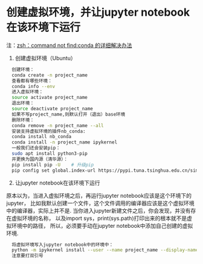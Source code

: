 # 创建虚拟环境，并让jupyter notebook在该环境下运行
注：[zsh：command not find:conda 的详细解决办法](https://www.jianshu.com/p/13f5d20e61f8)
1. 创建虚拟环境（Ubuntu）
```zsh
  创建环境：
  conda create -n project_name
  查看都有哪些环境：
  conda info --env
  进入虚拟环境：
  source activate project_name
  退出环境：
  source deactivate project_name
  如果不写project_name,则默认打开（退出）base环境
  删除环境：
  conda remove -n project_name --all
  安装支持虚拟环境的插件nb_conda:
  conda install nb_conda
  conda install -n project_name ipykernel
  一般我们还会安装pip：
  sudo apt install python3-pip
  并更换为国内源（清华源）：
  pip install pip -U    # 升级pip
  pip config set global.index-url https://pypi.tuna.tsinghua.edu.cn/simple
```
2. 让jupyter notebook在该环境下运行

原本以为，当进入虚拟环境之后，再运行jupyter notebook应该是这个环境下的jupyter，
比如我默认创建一个文件，这个文件调用的编译器应该是这个虚拟环境中的编译器，实际上并不是.
当你进入jupyter新建文件之后，你会发现，并没有存在虚拟环境的名称，
以及import sys，print(sys.path)打印出来的根本就不是虚拟环境中的路径，
所以，必须要手动在jupyter notebook中添加自己创建的虚拟环境.

```zsh
  将虚拟环境写入jupyter notebook中的环境中：
  python -m ipykernel install --user --name project_name --display-name "project_name"
  注意要打双引号
```
